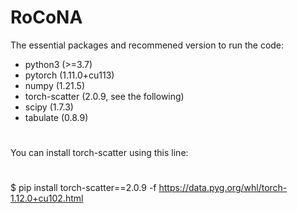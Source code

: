 # RoCoNA
The essential packages and recommened version to run the code:

- python3 (>=3.7)
- pytorch (1.11.0+cu113)
- numpy (1.21.5)
- torch-scatter (2.0.9, see the following)
- scipy (1.7.3)
- tabulate (0.8.9)
#
You can install torch-scatter using this line:
#
$ pip install torch-scatter==2.0.9 -f https://data.pyg.org/whl/torch-1.12.0+cu102.html
